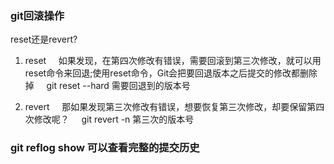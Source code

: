 ### git回滚操作
reset还是revert?
1. reset
    如果发现，在第四次修改有错误，需要回滚到第三次修改，就可以用reset命令来回退;使用reset命令，Git会把要回退版本之后提交的修改都删除掉
    git reset --hard 需要回退到的版本号

2. revert
    那如果发现第三次修改有错误，想要恢复第三次修改，却要保留第四次修改呢？
    git revert -n 第三次的版本号

### git reflog show  可以查看完整的提交历史